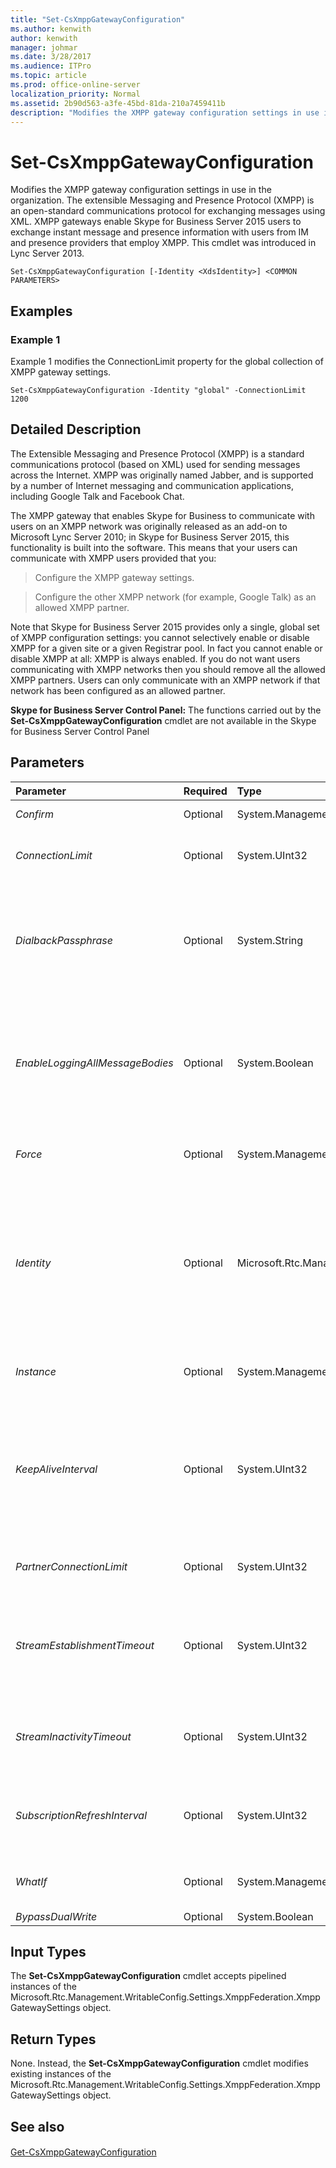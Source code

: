 ```yaml
---
title: "Set-CsXmppGatewayConfiguration"
ms.author: kenwith
author: kenwith
manager: johmar
ms.date: 3/28/2017
ms.audience: ITPro
ms.topic: article
ms.prod: office-online-server
localization_priority: Normal
ms.assetid: 2b90d563-a3fe-45bd-81da-210a7459411b
description: "Modifies the XMPP gateway configuration settings in use in the organization. The extensible Messaging and Presence Protocol (XMPP) is an open-standard communications protocol for exchanging messages using XML. XMPP gateways enable Skype for Business Server 2015 users to exchange instant message and presence information with users from IM and presence providers that employ XMPP. This cmdlet was introduced in Lync Server 2013."
---
```


# Set-CsXmppGatewayConfiguration
 
Modifies the XMPP gateway configuration settings in use in the organization. The extensible Messaging and Presence Protocol (XMPP) is an open-standard communications protocol for exchanging messages using XML. XMPP gateways enable Skype for Business Server 2015 users to exchange instant message and presence information with users from IM and presence providers that employ XMPP. This cmdlet was introduced in Lync Server 2013.
  
```
Set-CsXmppGatewayConfiguration [-Identity <XdsIdentity>] <COMMON PARAMETERS>

```

## Examples
<a name="Examples"> </a>

### Example 1

Example 1 modifies the ConnectionLimit property for the global collection of XMPP gateway settings.
  
```
Set-CsXmppGatewayConfiguration -Identity "global" -ConnectionLimit 1200
```

## Detailed Description
<a name="DetailedDescription"> </a>

The Extensible Messaging and Presence Protocol (XMPP) is a standard communications protocol (based on XML) used for sending messages across the Internet. XMPP was originally named Jabber, and is supported by a number of Internet messaging and communication applications, including Google Talk and Facebook Chat.
  
The XMPP gateway that enables Skype for Business to communicate with users on an XMPP network was originally released as an add-on to Microsoft Lync Server 2010; in Skype for Business Server 2015, this functionality is built into the software. This means that your users can communicate with XMPP users provided that you:
  
> Configure the XMPP gateway settings.
    
> Configure the other XMPP network (for example, Google Talk) as an allowed XMPP partner.
    
Note that Skype for Business Server 2015 provides only a single, global set of XMPP configuration settings: you cannot selectively enable or disable XMPP for a given site or a given Registrar pool. In fact you cannot enable or disable XMPP at all: XMPP is always enabled. If you do not want users communicating with XMPP networks then you should remove all the allowed XMPP partners. Users can only communicate with an XMPP network if that network has been configured as an allowed partner.
  
 **Skype for Business Server Control Panel:** The functions carried out by the **Set-CsXmppGatewayConfiguration** cmdlet are not available in the Skype for Business Server Control Panel
  
## Parameters
<a name="DetailedDescription"> </a>

|**Parameter**|**Required**|**Type**|**Description**|
|:-----|:-----|:-----|:-----|
| _Confirm_ <br/> |Optional  <br/> |System.Management.Automation.SwitchParameter  <br/> |Prompts you for confirmation before executing the command.  <br/> |
| _ConnectionLimit_ <br/> |Optional  <br/> |System.UInt32  <br/> |Total number of simultaneous connections allowed for all XMPP partners. The default value is 1000.  <br/> |
| _DialbackPassphrase_ <br/> |Optional  <br/> |System.String  <br/> |Password used when connecting to an XMPP partner over a TCP dialback connection. With TCP dialback, the partner contacts the XMPP gateway and then hangs up. The XMPP gateway calls the partner back, and the communication session can then begin.  <br/> |
| _EnableLoggingAllMessageBodies_ <br/> |Optional  <br/> |System.Boolean  <br/> |When set to True, Skype for Business Server 2015 will log the actual content of all instant messages. For privacy reasons, message content is typically deleted and only information about the communicating endpoints is included in the log files.  <br/> The default value is False.  <br/> |
| _Force_ <br/> |Optional  <br/> |System.Management.Automation.SwitchParameter  <br/> |Suppresses the display of any non-fatal error message that might occur when running the command  <br/> |
| _Identity_ <br/> |Optional  <br/> |Microsoft.Rtc.Management.Xds.XdsIdentity  <br/> |Unique identifier for the XMPP gateway configuration settings to be modified. Because you can only have a single, global instance of these settings, you do not need to specify an Identity when calling the **Set-CsXmppGatewayConfiguration** cmdlet. If you prefer, however, you can use the following syntax to reference the global settings: <br/>  `-Identity global` <br/> |
| _Instance_ <br/> |Optional  <br/> |System.Management.Automation.PSObject  <br/> |Allows you to pass a reference to an object to the cmdlet rather than set individual parameter values.  <br/> |
| _KeepAliveInterval_ <br/> |Optional  <br/> |System.UInt32  <br/> |Maximum amount of time (in seconds) that can elapse before the partner must send a "keep alive" message. (A keep alive message simply verifies that the connection is still active.) If the time interval expires before a keep alive message is received, the connection will be closed. The default value is 300 seconds.  <br/> |
| _PartnerConnectionLimit_ <br/> |Optional  <br/> |System.UInt32  <br/> |Total number of simultaneous connections allowed for a single XMPP partner. The default value is 20.  <br/> |
| _StreamEstablishmentTimeout_ <br/> |Optional  <br/> |System.UInt32  <br/> |Maximum amount of time (in seconds) allotted for the XMPP partner to establish an XMPP stream. If this timeout period is surpassed the connection will automatically be terminated. The default value is 60 seconds.  <br/> |
| _StreamInactivityTimeout_ <br/> |Optional  <br/> |System.UInt32  <br/> |Maximum amount of time (in seconds) that an XMPP stream can be inactive before the connection is automatically terminated. The default value is 600 seconds (10 minutes).  <br/> |
| _SubscriptionRefreshInterval_ <br/> |Optional  <br/> |System.UInt32  <br/> |Maximum amount of time (in seconds) that can elapse before the partner must refresh its presence subscription. The default value is 28800 seconds (8 hours).  <br/> |
| _WhatIf_ <br/> |Optional  <br/> |System.Management.Automation.SwitchParameter  <br/> |Describes what would happen if you executed the command without actually executing the command.  <br/> |
| _BypassDualWrite_ <br/> |Optional  <br/> |System.Boolean  <br/> |PARAMVALUE: $true | $false  <br/> |
   
## Input Types
<a name="InputTypes"> </a>

The **Set-CsXmppGatewayConfiguration** cmdlet accepts pipelined instances of the Microsoft.Rtc.Management.WritableConfig.Settings.XmppFederation.XmppGatewaySettings object.
  
## Return Types
<a name="ReturnTypes"> </a>

None. Instead, the **Set-CsXmppGatewayConfiguration** cmdlet modifies existing instances of the Microsoft.Rtc.Management.WritableConfig.Settings.XmppFederation.XmppGatewaySettings object.
  
## See also
<a name="ReturnTypes"> </a>

#### 

[Get-CsXmppGatewayConfiguration](get-csxmppgatewayconfiguration.md)

